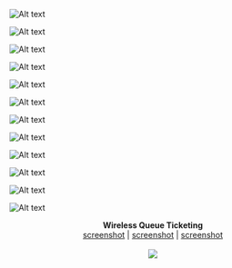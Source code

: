 
![Alt text](/Docs/Queue.png?raw=true "Optional Title")

![Alt text](/Docs/Screenshots/IMG_20160830_071555.jpg?raw=true "Optional Title")

![Alt text](/Docs/Screenshots/IMG_20160830_083344.jpg?raw=true "Optional Title")

![Alt text](/Docs/Screenshots/IMG_20160830_071958.jpg?raw=true "Optional Title")

![Alt text](/Docs/Screenshots/IMG_20160830_071834.jpg?raw=true "Optional Title")

![Alt text](/Docs/Screenshots/IMG_20160830_071755.jpg?raw=true "Optional Title")

![Alt text](/Docs/Screenshots/IMG_20160830_071713.jpg?raw=true "Optional Title")

![Alt text](/Docs/Screenshots/IMG_20160830_071656.jpg?raw=true "Optional Title")

![Alt text](/Docs/Screenshots/IMG_20160830_071640.jpg?raw=true "Optional Title")

![Alt text](/Docs/Screenshots/IMG_20160830_071630.jpg?raw=true "Optional Title")

![Alt text](/Docs/Screenshots/IMG_20160830_071548.jpg?raw=true "Optional Title")

![Alt text](/Docs/Screenshots/IMG_20160830_071453.jpg?raw=true "Optional Title")

<p align="center">
  <b>Wireless Queue Ticketing</b><br>
  <a href="#">screenshot</a> |
  <a href="#">screenshot</a> |
  <a href="#">screenshot</a>
  <br><br>
  <img src="/Docs/Queue.png?raw=true">
</p>
